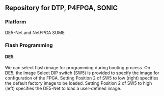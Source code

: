 ## Repository for DTP, P4FPGA, SONIC

### Platform
DE5-Net and NetFPGA SUME

### Flash Programming
#### DE5
We can select flash image for programming during booting process. On DE5, the Image Select DIP switch (SW5) is provided to specify the image for configuration of the FPGA. Setting Position 2 of SW5 to low (right) specifies the default factory image to be loaded. Setting Position 2 of SW5 to high (left) specifies the DE5-Net to load a user-defined image.
